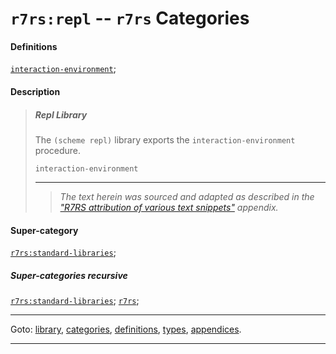 

<a id='category__r7rs__r7rs_3a_repl'></a>

# `r7rs:repl` -- `r7rs` Categories


#### Definitions

[`interaction-environment`](../../r7rs/definitions/interaction-environment.md#definition__r7rs__interaction-environment);


#### Description

> ##### Repl Library
> 
> The `(scheme repl)` library exports the
> `interaction-environment` procedure.
> 
> ````
> interaction-environment
> ````
> 
> 
> ----
> > *The text herein was sourced and adapted as described in the ["R7RS attribution of various text snippets"](../../r7rs/appendices/attribution.md#appendix__r7rs__attribution) appendix.*


#### Super-category

[`r7rs:standard-libraries`](../../r7rs/categories/r7rs_3a_standard-libraries.md#category__r7rs__r7rs_3a_standard-libraries);


##### Super-categories recursive

[`r7rs:standard-libraries`](../../r7rs/categories/r7rs_3a_standard-libraries.md#category__r7rs__r7rs_3a_standard-libraries);
[`r7rs`](../../r7rs/categories/r7rs.md#category__r7rs__r7rs);

----

Goto: [library](../../r7rs/_index.md#library__r7rs), [categories](../../r7rs/categories/_index.md#toc__r7rs__categories), [definitions](../../r7rs/definitions/_index.md#toc__r7rs__definitions), [types](../../r7rs/types/_index.md#toc__r7rs__types), [appendices](../../r7rs/appendices/_index.md#toc__r7rs__appendices).

----

